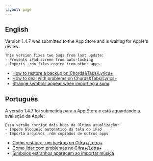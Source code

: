 ```yaml
---
layout: page
---
```


## English

Version 1.4.7 was submitted to the App Store and is waiting for Apple's review:

```
This version fixes two bugs from last update:
- Prevents iPad screen from auto-locking
- Imports .rdm files copied from other apps
```

- [How to restore a backup on Chords&Tabs/Lyrics+](backup-cifra-en)
- [How to deal with problems on Chords&Tabs/Lyrics+](troubleshooting-cifra-en)
- [Strange symbols appear when importing a song](symbols-en)

## Português

A versão 1.4.7 foi submetida para a App Store e está aguardando a avaliação da Apple:

```
Essa versão corrige dois bugs da última atualização:
- Impede bloqueio automático da tela do iPad
- Importa arquivos .rdm copiados de outros apps
```

- [Como restaurar um backup no Cifra+/Letra+](backup-cifra-br)
- [Como lidar com problemas no Cifra+/Letra+](troubleshooting-cifra-br)
- [Símbolos estranhos aparecem ao importar música](symbols-br)
